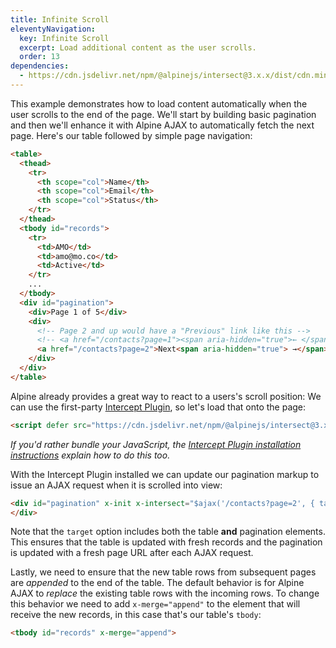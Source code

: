 ```yaml
---
title: Infinite Scroll
eleventyNavigation:
  key: Infinite Scroll
  excerpt: Load additional content as the user scrolls.
  order: 13
dependencies:
  - https://cdn.jsdelivr.net/npm/@alpinejs/intersect@3.x.x/dist/cdn.min.js
---
```


This example demonstrates how to load content automatically when the user scrolls to the end of the page. We'll start by building basic pagination and then we'll enhance it with Alpine AJAX to automatically fetch the next page. Here's our table followed by simple page navigation:
```html
<table>
  <thead>
    <tr>
      <th scope="col">Name</th>
      <th scope="col">Email</th>
      <th scope="col">Status</th>
    </tr>
  </thead>
  <tbody id="records">
    <tr>
      <td>AMO</td>
      <td>amo@mo.co</td>
      <td>Active</td>
    </tr>
    ...
  </tbody>
  <div id="pagination">
    <div>Page 1 of 5</div>
    <div>
      <!-- Page 2 and up would have a "Previous" link like this -->
      <!-- <a href="/contacts?page=1"><span aria-hidden="true">← </span> Previous</a> -->
      <a href="/contacts?page=2">Next<span aria-hidden="true"> →</span></a>
    </div>
  </div>
</table>
```

Alpine already provides a great way to react to a users's scroll position: We can use the first-party [Intercept Plugin](https://alpinejs.dev/plugins/intersect), so let's load that onto the page:

```html
<script defer src="https://cdn.jsdelivr.net/npm/@alpinejs/intersect@3.x.x/dist/cdn.min.js"></script>
```

_If you'd rather bundle your JavaScript, the [Intercept Plugin installation instructions](https://alpinejs.dev/plugins/intersect#installation) explain how to do this too._

With the Intercept Plugin installed we can update our pagination markup to issue an AJAX request when it is scrolled into view:

```html
<div id="pagination" x-init x-intersect="$ajax('/contacts?page=2', { target: 'records pagination' })">
</div>
```

Note that the `target` option includes both the table **and** pagination elements. This ensures that the table is updated with fresh records and the pagination is updated with a fresh page URL after each AJAX request.

Lastly, we need to ensure that the new table rows from subsequent pages are _appended_ to the end of the table. The default behavior is for Alpine AJAX to _replace_ the existing table rows with the incoming rows. To change this behavior we need to add `x-merge="append"` to the element that will receive the new records, in this case that's our table's `tbody`:

```html
<tbody id="records" x-merge="append">
```

<style>
#pagination {
  display: flex;
  justify-content: space-between;
  align-items: center;
}
#pagination[aria-busy] div:first-child:after {
  content: '';
  margin-left: .5em;
  display: inline-block;
  width: .875em;
  height: .875em;
  vertical-align: -.25em;
  border: .1875em solid rgba(0, 0, 0, 0.15);
  border-radius: 50%;
  border-top-color: rgba(0, 0, 0, 0.5);
  animation: rotate 1s linear infinite;
}
@keyframes rotate {
  100% { transform: rotate(360deg); }
}
</style>

<script type="module">
  window.route('GET', '/contacts', (input) => {
    if (input.page) {
      return new Promise(resolve => {
        setTimeout(() => resolve(view(parseInt(input.page))), 1000)
      })
    }

    return view(1)
  })

  window.example('/contacts')

  function view(page) {
    let max = 5
    let end = page * 10
    let cursor = end - 9
    let rows = []
    let prefix = ''
    let status = ''
    while (cursor <= end) {
      prefix = getPrefix(cursor)
      status = Math.random() < 0.5 ? 'Active' : 'Inactive'
      rows.push(`<tr>
        <td>${prefix}MO</td>
        <td>${prefix.toLowerCase()}mo@mo.co</td>
        <td>${status}</td>
      </tr>`)
      cursor++;
    }
    rows = rows.join('\n')
    let prev = ''
    let next = ''
    if (page > 1) {
      prev = `<a href="/contacts?page=${page - 1}" x-show="false"><span aria-hidden="true">← </span> Prev</a>`
    }
    if (page < 5) {
      next = `<a href="/contacts?page=${page + 1}" x-show="false">Next<span aria-hidden="true"> →</span></a>`
    }

    let intersect = next ? `x-intersect="$ajax('/contacts?page=${page + 1}', { target: 'records pagination' })"` : ''

    return `<table id="contacts">
  <thead>
    <tr>
      <th scope="col">Name</th>
      <th scope="col">Email</th>
      <th scope="col">Status</th>
    </tr>
  </thead>
  <tbody id="records" x-merge="append">
    ${rows}
  </tbody>
</table>
<div id="pagination">
  <div>Page ${page} of ${max}</div>
  <div x-init ${intersect}>
    ${prev}
    ${next}
  </div>
</div>`
  }

let alphabet = 'ABCDEFGHIJKLMNOPQRSTUVWXYZ'
function getPrefix(number, result = ''){
  let index = number % alphabet.length
  let quotient = number / alphabet.length
  if (index - 1 == -1) {
      index = alphabet.length
      quotient = quotient - 1
  }
  result = alphabet.charAt(index - 1) + result

  return quotient >= 1
    ? getPrefix(parseInt(quotient), result)
    : result
}
</script>
